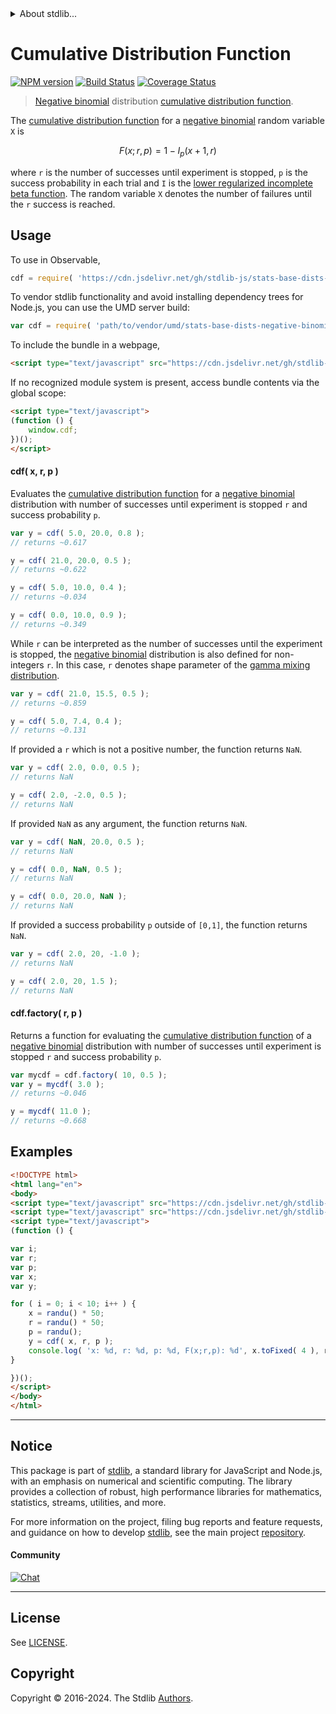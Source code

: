 <!--

@license Apache-2.0

Copyright (c) 2018 The Stdlib Authors.

Licensed under the Apache License, Version 2.0 (the "License");
you may not use this file except in compliance with the License.
You may obtain a copy of the License at

   http://www.apache.org/licenses/LICENSE-2.0

Unless required by applicable law or agreed to in writing, software
distributed under the License is distributed on an "AS IS" BASIS,
WITHOUT WARRANTIES OR CONDITIONS OF ANY KIND, either express or implied.
See the License for the specific language governing permissions and
limitations under the License.

-->


<details>
  <summary>
    About stdlib...
  </summary>
  <p>We believe in a future in which the web is a preferred environment for numerical computation. To help realize this future, we've built stdlib. stdlib is a standard library, with an emphasis on numerical and scientific computation, written in JavaScript (and C) for execution in browsers and in Node.js.</p>
  <p>The library is fully decomposable, being architected in such a way that you can swap out and mix and match APIs and functionality to cater to your exact preferences and use cases.</p>
  <p>When you use stdlib, you can be absolutely certain that you are using the most thorough, rigorous, well-written, studied, documented, tested, measured, and high-quality code out there.</p>
  <p>To join us in bringing numerical computing to the web, get started by checking us out on <a href="https://github.com/stdlib-js/stdlib">GitHub</a>, and please consider <a href="https://opencollective.com/stdlib">financially supporting stdlib</a>. We greatly appreciate your continued support!</p>
</details>

# Cumulative Distribution Function

[![NPM version][npm-image]][npm-url] [![Build Status][test-image]][test-url] [![Coverage Status][coverage-image]][coverage-url] <!-- [![dependencies][dependencies-image]][dependencies-url] -->

> [Negative binomial][negative-binomial-distribution] distribution [cumulative distribution function][cdf].

<section class="intro">

The [cumulative distribution function][cdf] for a [negative binomial][negative-binomial-distribution] random variable `X` is

<!-- <equation class="equation" label="eq:negative_binomial_cdf" align="center" raw="F(x;r,p)=1-I_p(x+1,r)" alt="Cumulative distribution function for a negative binomial distribution."> -->

```math
F(x;r,p)=1-I_p(x+1,r)
```

<!-- <div class="equation" align="center" data-raw-text="F(x;r,p)=1-I_p(x+1,r)" data-equation="eq:negative_binomial_cdf">
    <img src="https://cdn.jsdelivr.net/gh/stdlib-js/stdlib@51534079fef45e990850102147e8945fb023d1d0/lib/node_modules/@stdlib/stats/base/dists/negative-binomial/cdf/docs/img/equation_negative_binomial_cdf.svg" alt="Cumulative distribution function for a negative binomial distribution.">
    <br>
</div> -->

<!-- </equation> -->

where `r` is the number of successes until experiment is stopped, `p` is the success probability in each trial and `I` is the [lower regularized incomplete beta function][incomplete-beta]. The random variable `X` denotes the number of failures until the `r` success is reached. 

</section>

<!-- /.intro -->



<section class="usage">

## Usage

To use in Observable,

```javascript
cdf = require( 'https://cdn.jsdelivr.net/gh/stdlib-js/stats-base-dists-negative-binomial-cdf@umd/browser.js' )
```

To vendor stdlib functionality and avoid installing dependency trees for Node.js, you can use the UMD server build:

```javascript
var cdf = require( 'path/to/vendor/umd/stats-base-dists-negative-binomial-cdf/index.js' )
```

To include the bundle in a webpage,

```html
<script type="text/javascript" src="https://cdn.jsdelivr.net/gh/stdlib-js/stats-base-dists-negative-binomial-cdf@umd/browser.js"></script>
```

If no recognized module system is present, access bundle contents via the global scope:

```html
<script type="text/javascript">
(function () {
    window.cdf;
})();
</script>
```

#### cdf( x, r, p )

Evaluates the [cumulative distribution function][cdf] for a [negative binomial][negative-binomial-distribution] distribution with number of successes until experiment is stopped `r` and success probability `p`.

```javascript
var y = cdf( 5.0, 20.0, 0.8 );
// returns ~0.617

y = cdf( 21.0, 20.0, 0.5 );
// returns ~0.622

y = cdf( 5.0, 10.0, 0.4 );
// returns ~0.034

y = cdf( 0.0, 10.0, 0.9 );
// returns ~0.349
```

While `r` can be interpreted as the number of successes until the experiment is stopped, the [negative binomial][negative-binomial-distribution] distribution is also defined for non-integers `r`. In this case, `r` denotes shape parameter of the [gamma mixing distribution][negative-binomial-mixture-representation].

```javascript
var y = cdf( 21.0, 15.5, 0.5 );
// returns ~0.859

y = cdf( 5.0, 7.4, 0.4 );
// returns ~0.131
```

If provided a `r` which is not a positive number, the function returns `NaN`.

```javascript
var y = cdf( 2.0, 0.0, 0.5 );
// returns NaN

y = cdf( 2.0, -2.0, 0.5 );
// returns NaN
```

If provided `NaN` as any argument, the function returns `NaN`.

```javascript
var y = cdf( NaN, 20.0, 0.5 );
// returns NaN

y = cdf( 0.0, NaN, 0.5 );
// returns NaN

y = cdf( 0.0, 20.0, NaN );
// returns NaN
```

If provided a success probability `p` outside of `[0,1]`, the function returns `NaN`.

```javascript
var y = cdf( 2.0, 20, -1.0 );
// returns NaN

y = cdf( 2.0, 20, 1.5 );
// returns NaN
```

#### cdf.factory( r, p )

Returns a function for evaluating the [cumulative distribution function][cdf] of  a [negative binomial][negative-binomial-distribution] distribution with number of successes until experiment is stopped `r` and success probability `p`.

```javascript
var mycdf = cdf.factory( 10, 0.5 );
var y = mycdf( 3.0 );
// returns ~0.046

y = mycdf( 11.0 );
// returns ~0.668
```

</section>

<!-- /.usage -->

<section class="examples">

## Examples

<!-- eslint no-undef: "error" -->

```html
<!DOCTYPE html>
<html lang="en">
<body>
<script type="text/javascript" src="https://cdn.jsdelivr.net/gh/stdlib-js/random-base-randu@umd/browser.js"></script>
<script type="text/javascript" src="https://cdn.jsdelivr.net/gh/stdlib-js/stats-base-dists-negative-binomial-cdf@umd/browser.js"></script>
<script type="text/javascript">
(function () {

var i;
var r;
var p;
var x;
var y;

for ( i = 0; i < 10; i++ ) {
    x = randu() * 50;
    r = randu() * 50;
    p = randu();
    y = cdf( x, r, p );
    console.log( 'x: %d, r: %d, p: %d, F(x;r,p): %d', x.toFixed( 4 ), r.toFixed( 4 ), p.toFixed( 4 ), y.toFixed( 4 ) );
}

})();
</script>
</body>
</html>
```

</section>

<!-- /.examples -->

<!-- Section for related `stdlib` packages. Do not manually edit this section, as it is automatically populated. -->

<section class="related">

</section>

<!-- /.related -->

<!-- Section for all links. Make sure to keep an empty line after the `section` element and another before the `/section` close. -->


<section class="main-repo" >

* * *

## Notice

This package is part of [stdlib][stdlib], a standard library for JavaScript and Node.js, with an emphasis on numerical and scientific computing. The library provides a collection of robust, high performance libraries for mathematics, statistics, streams, utilities, and more.

For more information on the project, filing bug reports and feature requests, and guidance on how to develop [stdlib][stdlib], see the main project [repository][stdlib].

#### Community

[![Chat][chat-image]][chat-url]

---

## License

See [LICENSE][stdlib-license].


## Copyright

Copyright &copy; 2016-2024. The Stdlib [Authors][stdlib-authors].

</section>

<!-- /.stdlib -->

<!-- Section for all links. Make sure to keep an empty line after the `section` element and another before the `/section` close. -->

<section class="links">

[npm-image]: http://img.shields.io/npm/v/@stdlib/stats-base-dists-negative-binomial-cdf.svg
[npm-url]: https://npmjs.org/package/@stdlib/stats-base-dists-negative-binomial-cdf

[test-image]: https://github.com/stdlib-js/stats-base-dists-negative-binomial-cdf/actions/workflows/test.yml/badge.svg?branch=main
[test-url]: https://github.com/stdlib-js/stats-base-dists-negative-binomial-cdf/actions/workflows/test.yml?query=branch:main

[coverage-image]: https://img.shields.io/codecov/c/github/stdlib-js/stats-base-dists-negative-binomial-cdf/main.svg
[coverage-url]: https://codecov.io/github/stdlib-js/stats-base-dists-negative-binomial-cdf?branch=main

<!--

[dependencies-image]: https://img.shields.io/david/stdlib-js/stats-base-dists-negative-binomial-cdf.svg
[dependencies-url]: https://david-dm.org/stdlib-js/stats-base-dists-negative-binomial-cdf/main

-->

[chat-image]: https://img.shields.io/gitter/room/stdlib-js/stdlib.svg
[chat-url]: https://app.gitter.im/#/room/#stdlib-js_stdlib:gitter.im

[stdlib]: https://github.com/stdlib-js/stdlib

[stdlib-authors]: https://github.com/stdlib-js/stdlib/graphs/contributors

[umd]: https://github.com/umdjs/umd
[es-module]: https://developer.mozilla.org/en-US/docs/Web/JavaScript/Guide/Modules

[deno-url]: https://github.com/stdlib-js/stats-base-dists-negative-binomial-cdf/tree/deno
[deno-readme]: https://github.com/stdlib-js/stats-base-dists-negative-binomial-cdf/blob/deno/README.md
[umd-url]: https://github.com/stdlib-js/stats-base-dists-negative-binomial-cdf/tree/umd
[umd-readme]: https://github.com/stdlib-js/stats-base-dists-negative-binomial-cdf/blob/umd/README.md
[esm-url]: https://github.com/stdlib-js/stats-base-dists-negative-binomial-cdf/tree/esm
[esm-readme]: https://github.com/stdlib-js/stats-base-dists-negative-binomial-cdf/blob/esm/README.md
[branches-url]: https://github.com/stdlib-js/stats-base-dists-negative-binomial-cdf/blob/main/branches.md

[stdlib-license]: https://raw.githubusercontent.com/stdlib-js/stats-base-dists-negative-binomial-cdf/main/LICENSE

[cdf]: https://en.wikipedia.org/wiki/Cumulative_distribution_function

[incomplete-beta]: https://en.wikipedia.org/wiki/Beta_function#Incomplete_beta_function

[negative-binomial-mixture-representation]: https://en.wikipedia.org/wiki/Negative_binomial_distribution#Gamma.E2.80.93Poisson_mixture

[negative-binomial-distribution]: https://en.wikipedia.org/wiki/Negative_binomial_distribution

</section>

<!-- /.links -->
